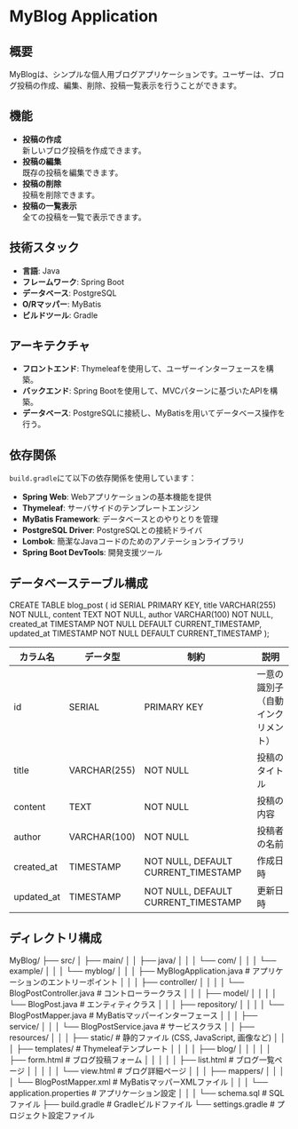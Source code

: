 # MyBlog Application

## 概要
MyBlogは、シンプルな個人用ブログアプリケーションです。ユーザーは、ブログ投稿の作成、編集、削除、投稿一覧表示を行うことができます。

## 機能
- **投稿の作成**  
  新しいブログ投稿を作成できます。
- **投稿の編集**  
  既存の投稿を編集できます。
- **投稿の削除**  
  投稿を削除できます。
- **投稿の一覧表示**  
  全ての投稿を一覧で表示できます。

## 技術スタック
- **言語**: Java
- **フレームワーク**: Spring Boot
- **データベース**: PostgreSQL
- **O/Rマッパー**: MyBatis
- **ビルドツール**: Gradle

## アーキテクチャ
- **フロントエンド**: Thymeleafを使用して、ユーザーインターフェースを構築。
- **バックエンド**: Spring Bootを使用して、MVCパターンに基づいたAPIを構築。
- **データベース**: PostgreSQLに接続し、MyBatisを用いてデータベース操作を行う。

## 依存関係
`build.gradle`にて以下の依存関係を使用しています：
- **Spring Web**: Webアプリケーションの基本機能を提供
- **Thymeleaf**: サーバサイドのテンプレートエンジン
- **MyBatis Framework**: データベースとのやりとりを管理
- **PostgreSQL Driver**: PostgreSQLとの接続ドライバ
- **Lombok**: 簡潔なJavaコードのためのアノテーションライブラリ
- **Spring Boot DevTools**: 開発支援ツール

## データベーステーブル構成

CREATE TABLE blog_post (
    id SERIAL PRIMARY KEY,
    title VARCHAR(255) NOT NULL,
    content TEXT NOT NULL,
    author VARCHAR(100) NOT NULL,
    created_at TIMESTAMP NOT NULL DEFAULT CURRENT_TIMESTAMP,
    updated_at TIMESTAMP NOT NULL DEFAULT CURRENT_TIMESTAMP
);

| カラム名       | データ型        | 制約                                         | 説明                       |
|----------------|-----------------|----------------------------------------------|----------------------------|
| id             | SERIAL          | PRIMARY KEY                                  | 一意の識別子（自動インクリメント） |
| title          | VARCHAR(255)    | NOT NULL                                     | 投稿のタイトル              |
| content        | TEXT            | NOT NULL                                     | 投稿の内容                  |
| author         | VARCHAR(100)    | NOT NULL                                     | 投稿者の名前                |
| created_at     | TIMESTAMP       | NOT NULL, DEFAULT CURRENT_TIMESTAMP          | 作成日時                    |
| updated_at     | TIMESTAMP       | NOT NULL, DEFAULT CURRENT_TIMESTAMP          | 更新日時                    |


## ディレクトリ構成

MyBlog/
├── src/
│   ├── main/
│   │   ├── java/
│   │   │   └── com/
│   │   │       └── example/
│   │   │           └── myblog/
│   │   │               ├── MyBlogApplication.java  # アプリケーションのエントリーポイント
│   │   │               ├── controller/
│   │   │               │   └── BlogPostController.java  # コントローラークラス
│   │   │               ├── model/
│   │   │               │   └── BlogPost.java  # エンティティクラス
│   │   │               ├── repository/
│   │   │               │   └── BlogPostMapper.java  # MyBatisマッパーインターフェース
│   │   │               ├── service/
│   │   │                   └── BlogPostService.java  # サービスクラス
│   │   ├── resources/
│   │   │   ├── static/  # 静的ファイル (CSS, JavaScript, 画像など)
│   │   │   ├── templates/  # Thymeleafテンプレート
│   │   │   │   ├── blog/
│   │   │   │   │   ├── form.html  # ブログ投稿フォーム
│   │   │   │   │   ├── list.html  # ブログ一覧ページ
│   │   │   │   │   └── view.html  # ブログ詳細ページ
│   │   │   ├── mappers/
│   │   │   │   └── BlogPostMapper.xml  # MyBatisマッパーXMLファイル
│   │   │   └── application.properties  # アプリケーション設定
│   │   │   └── schema.sql # SQLファイル
├── build.gradle  # Gradleビルドファイル
└── settings.gradle  # プロジェクト設定ファイル
